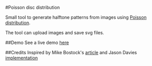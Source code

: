 #Poisson disc distribution

Small tool to generate halftone patterns from images using [Poisson distribution](http://devmag.org.za/2009/05/03/poisson-disk-sampling/). 

The tool can upload images and save svg files.

##Demo
See a live demo [here](http://tezzutezzu.github.io/poisson-distribution/)

##Credits
Inspired by Mike Bostock's [article](http://bost.ocks.org/mike/algorithms/) and Jason Davies [implementation](http://www.jasondavies.com/poisson-disc/) 


